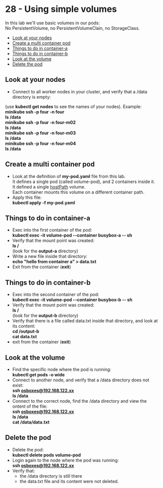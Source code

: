 # 28 - Using simple volumes

In this lab we'll use basic volumes in our pods:  
No PersistentVolume, no PersistentVolumeClain, no StorageClass.

- [Look at your nodes](#Look-at-your-nodes)
- [Create a multi container pod](#Create-a-multi-container-pod)
- [Things to do in container-a](#Things-to-do-in-container-a)
- [Things to do in container-b](#Things-to-do-in-container-b)
- [Look at the volume](#Look-at-the-volume)
- [Delete the pod](#Delete-the-pod)


## Look at your nodes

- Connect to all worker nodes in your cluster, and verify that a /data directory is empty:  

(use **kubectl get nodes** to see the names of your nodes).
Example:  
**minikube ssh -p four -n four**  
**ls /data**  
**minikube ssh -p four -n four-m02**  
**ls /data**  
**minikube ssh -p four -n four-m03**  
**ls /data**  
**minikube ssh -p four -n four-m04**  
**ls /data**  

## Create a multi container pod

- Look at the definition of **my-pod.yaml** file from this lab.  
It defines a single pod (called volume-pod), and 2 containers inside it.  
It defined a single [hostPath](#https://kubernetes.io/docs/concepts/storage/volumes/#hostpath) volume.  
Each container mounts this volume on a different container path.
- Apply this file:  
**kubectl apply -f my-pod.yaml**


## Things to do in container-a

- Exec into the first container of the pod:  
**kubectl exec -it volume-pod --container busybox-a -- sh**
- Verify that the mount point was created:  
**ls /**  
(look for the **output-a** directory)
- Write a new file inside that directory:  
**echo "hello from container a" > data.txt**
- Exit from the container (**exit**)

## Things to do in container-b

- Exec into the second container of the pod:  
**kubectl exec -it volume-pod --container busybox-b -- sh**
- Verify that the mount point was created:  
**ls /**  
(look for the **output-b** directory)
- Verify that there is a file called data.txt inside that directory, and look at its content:  
**cd /output-b**  
**cat data.txt**
- exit from the container (**exit**)

## Look at the volume

- Find the specific node where the pod is running:  
**kubectl get pods -o wide**
- Connect to another node, and verify that a /data directory does not exist:  
**ssh osboxes@192.168.122.xx**  
**ls /data**
- Connect to the correct node, find the /data directory and view the ontent of the file:  
**ssh osboxes@192.168.122.xx**  
**ls /data**  
**cat /data/data.txt**

## Delete the pod

- Delete the pod:  
**kubectl delete pods volume-pod**
- Login again to the node where the pod was running:  
**ssh osboxes@192.168.122.xx**
- Verify that:  
  - the /data directory is still there
  - the data.txt file and its content were not deleted.

